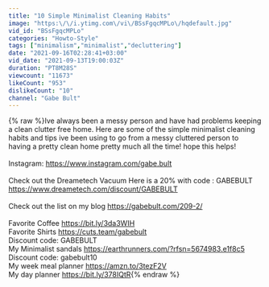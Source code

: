 ```yaml
---
title: "10 Simple Minimalist Cleaning Habits"
image: "https:\/\/i.ytimg.com\/vi\/BSsFgqcMPLo\/hqdefault.jpg"
vid_id: "BSsFgqcMPLo"
categories: "Howto-Style"
tags: ["minimalism","minimalist","decluttering"]
date: "2021-09-16T02:28:41+03:00"
vid_date: "2021-09-13T19:00:03Z"
duration: "PT8M28S"
viewcount: "11673"
likeCount: "953"
dislikeCount: "10"
channel: "Gabe Bult"
---
```

{% raw %}Ive always been a messy person and have had problems keeping a clean clutter free home. Here are some of the simple minimalist cleaning habits and tips ive been using to go from a messy cluttered person to having a pretty clean home pretty much all the time! hope this helps!<br /><br />Instagram: <a rel="nofollow" target="blank" href="https://www.instagram.com/gabe.bult">https://www.instagram.com/gabe.bult</a><br /><br />Check out the Dreametech Vacuum Here is a 20% with code  : GABEBULT<br /><a rel="nofollow" target="blank" href="https://www.dreametech.com/discount/GABEBULT">https://www.dreametech.com/discount/GABEBULT</a><br /><br />Check out the list on my blog <a rel="nofollow" target="blank" href="https://gabebult.com/209-2/">https://gabebult.com/209-2/</a><br /><br />Favorite Coffee  <a rel="nofollow" target="blank" href="https://bit.ly/3da3WIH">https://bit.ly/3da3WIH</a><br />Favorite Shirts <a rel="nofollow" target="blank" href="https://cuts.team/gabebult">https://cuts.team/gabebult</a> <br />Discount code: GABEBULT<br />My Minimalist sandals <a rel="nofollow" target="blank" href="https://earthrunners.com/?rfsn=5674983.e1f8c5">https://earthrunners.com/?rfsn=5674983.e1f8c5</a><br />Discount code: gabebult10<br />My week meal planner <a rel="nofollow" target="blank" href="https://amzn.to/3tezF2V">https://amzn.to/3tezF2V</a><br />My day planner <a rel="nofollow" target="blank" href="https://bit.ly/378IQtR">https://bit.ly/378IQtR</a>{% endraw %}
